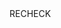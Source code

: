 <!-- # HOME PAGE SEO + HOME PAGE SERVER COMPONENT --> RECHECK

<!-- # LOGIN, REGISTER -->

<!-- # RECIPE DETAILS PAGE -->

<!-- # CATEGORY PAGE OF RECIPE -->

<!-- # LOGGED IN USER CAN ADD TO FAVORITE -> users collection should have favorite recipe id as string[] -->

<!-- # RECIPE SHARE FEATURE -->

<!-- # METADATA -->

<!-- # db name -> khanaKhazana & collection name -> recipes, users -->

<!-- # NOT FOUND AND ERROR PAGE -->

<!-- ROUTES -->
<!--
login
register
recipe details
category -->
